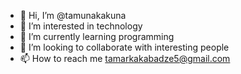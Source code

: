 - 👋 Hi, I’m @tamunakakuna
- 👀 I’m interested in technology
- 🌱 I’m currently learning programming
- 💞️ I’m looking to collaborate with interesting people
- 📫 How to reach me tamarkakabadze5@gmail.com

<!---
tamunakakuna/tamunakakuna is a ✨ special ✨ repository because its `README.md` (this file) appears on your GitHub profile.
You can click the Preview link to take a look at your changes.
--->
